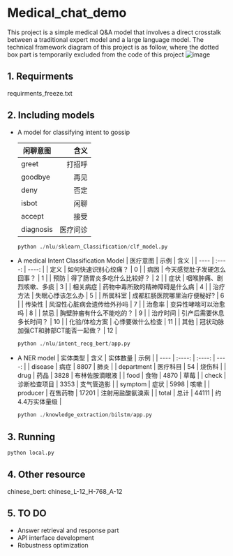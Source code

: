 # Medical_chat_demo
This project is a simple medical Q&A model that involves a direct crosstalk between a traditional expert model and a large language model.
The technical framework diagram of this project is as follow, where the dotted box part is temporarily excluded from the code of this project
![image](https://github.com/sailerml/Medical_chat_demo/assets/10277621/f9c22da4-6691-4f59-bf52-3eef70c3cc02)

## 1. Requirments
   requirments_freeze.txt
   
## 2. Including models

   - A model for classifying intent to gossip

      |  闲聊意图   | 含义  |
      |  ----  | ----: |
      | greet  | 打招呼 |
      | goodbye  | 再见 |
      | deny  | 否定 |
      | isbot  | 闲聊 |
      | accept  | 接受 |
      | diagnosis  | 医疗问诊 |

      ```python
      python ./nlu/sklearn_Classification/clf_model.py
      ```

   -  A medical Intent Classification Model
      |  医疗意图   | 示例  |  含义  |
      |  ----  | :----:  | ----:  |
      | 定义  | 如何快速识别心绞痛？ | 0 |
      | 病因  | 今天感觉肚子发硬怎么回事？ | 1 |
      | 预防  | 得了肠胃炎多吃什么比较好？ | 2 |
      | 症状  | 咽喉肿痛、剧烈咳嗽、多痰 | 3 |
      | 相关病症  | 药物中毒所致的精神障碍是什么病 | 4 |
      | 治疗方法  | 失眠心悸该怎么办 | 5 |
      | 所属科室  | 成都肛肠医院哪里治疗便秘好? | 6 |
      | 传染性  | 风湿性心脏病会遗传给外孙吗 | 7 |
      | 治愈率  | 变异性哮喘可以治愈吗 | 8 |
      | 禁忌  | 胸壁肿瘤有什么不能吃的？ | 9 |
      | 治疗时间  | 引产后需要休息多长时间？ | 10 |
      | 化验/体检方案  | 心悸要做什么检查 | 11 |
      | 其他  | 冠状动脉加强CT和肺部CT能否一起做？ | 12 |
      
         ```python
         python ./nlu/intent_recg_bert/app.py
         ```
   -  A NER model
      |  实体类型   | 含义  | 实体数量  | 示例  |
      |  ----  | :----:  | :----:  | ----:  |
      | disease  | 病症 | 8807 | 肺炎 |
      | department  | 医疗科目 | 54 | 烧伤科 |
      | drug  | 药品 | 3828 | 布林佐胺滴眼液 |
      | food  | 食物 | 4870 | 草莓 |
      | check  | 诊断检查项目 | 3353 | 支气管造影 |
      | symptom  | 症状 | 5998 | 咳嗽 |
      | producer  | 在售药物 | 17201 | 注射用盐酸氨溴索 |
      | total  | 总计 | 44111 | 约4.4万实体量级 |
      
         ```python
         python ./knowledge_extraction/bilstm/app.py
         ```
## 3. Running
   
   ```python
   python local.py
   ```
## 4. Other resource
    
   chinese_bert: chinese_L-12_H-768_A-12

## 5. TO DO
   -  Answer retrieval and response part
   -  API interface development
   -  Robustness optimization
